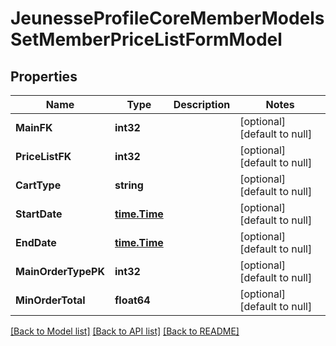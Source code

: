 # JeunesseProfileCoreMemberModelsSetMemberPriceListFormModel

## Properties
Name | Type | Description | Notes
------------ | ------------- | ------------- | -------------
**MainFK** | **int32** |  | [optional] [default to null]
**PriceListFK** | **int32** |  | [optional] [default to null]
**CartType** | **string** |  | [optional] [default to null]
**StartDate** | [**time.Time**](time.Time.md) |  | [optional] [default to null]
**EndDate** | [**time.Time**](time.Time.md) |  | [optional] [default to null]
**MainOrderTypePK** | **int32** |  | [optional] [default to null]
**MinOrderTotal** | **float64** |  | [optional] [default to null]

[[Back to Model list]](../README.md#documentation-for-models) [[Back to API list]](../README.md#documentation-for-api-endpoints) [[Back to README]](../README.md)


